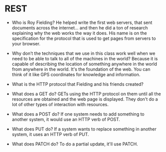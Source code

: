# REST
- Who is Roy Fielding?
He helped write the first web servers, that sent documents across the internet… and then he did a ton of research explaining why the web works the way it does. His name is on the specification for the protocol that is used to get pages from servers to your browser.
- Why don’t the techniques that we use in this class work well when we need to be able to talk to all of the machines in the world?
Because it is capable of describing the location of something anywhere in the world from anywhere in the world. It's the foundation of the web. You can think of it like GPS coordinates for knowledge and information.
- What is the HTTP protocol that Fielding and his friends created?

- What does a GET do?
GETs using the HTTP protocol on them until all the resources are obtained and the web page is displayed. They don't do a lot of other types of interaction with resources.
- What does a POST do?
If one system needs to add something to another system, it would use an HTTP verb of POST.
- What does PUT do?
If a system wants to replace something in another system, it uses an HTTP verb of PUT.
- What does PATCH do?
To do a partial update, it'll use PATCH. 
